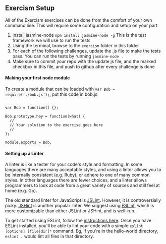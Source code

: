 ## Exercism Setup

All of the Exercism exercises can be done from the comfort of your own command line. This will require some configuration and setup on your part.

1. Install jasmine-node `npm install jasmine-node -g` This is the test framework we will use to run the tests
2. Using the terminal, browse to the `exercism` folder in this folder
3. For each of the following challenges, update the .js file to make the tests pass. You can run the tests by running `jasmine-node .`
4. Make sure to commit your repo with the update js file, and the marked checkbox in this file, and push to github after every challenge is done


#### Making your first node module

To create a module that can be loaded with `var Bob = require('./bob.js');`, put this code in bob.js:

```

var Bob = function() {};

Bob.prototype.hey = function(what) {
  //
  // Your solution to the exercise goes here
  //
};

module.exports = Bob;

```

#### Setting up a Linter

A linter is like a tester for your code's style and formatting. In some languages there are many acceptable styles, and using a linter allows you to be internally consistent (e.g. Ruby), or adhere to one of many common styles. In other languages there are fewer choices, and a linter allows programmers to look at code from a great variety of sources and still feel at home (e.g. Go).


The old standard linter for JavaScript is [JSLint](http://jslint.com/). However, it is controversially picky. [JSHint](http://jshint.com/) is another popular linter. We suggest using [ESLint](http://eslint.org/), which is more customizable than either JSLint or JSHint, and is well-run.

To get started using ESLint, follow the [instructions here](http://eslint.org/docs/user-guide/command-line-interface.html). Once you have ESLint installed, you'll be able to lint your code with a simple `eslint [options] [file|dir]*` command. Eg, if you're in the hello-world directory, `eslint .` would lint all files in that directory.
